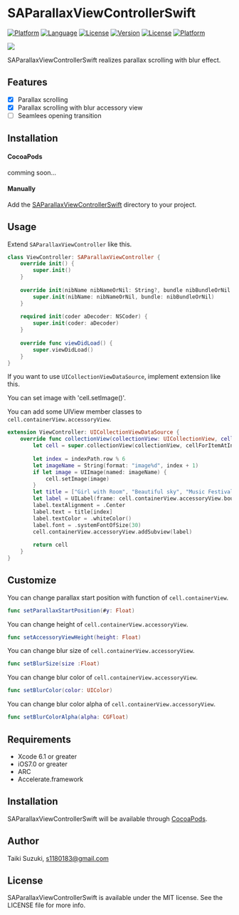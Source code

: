 # SAParallaxViewControllerSwift

[![Platform](http://img.shields.io/badge/platform-ios-blue.svg?style=flat
)](https://developer.apple.com/iphone/index.action)
[![Language](http://img.shields.io/badge/language-swift-brightgreen.svg?style=flat
)](https://developer.apple.com/swift)
[![License](http://img.shields.io/badge/license-MIT-lightgrey.svg?style=flat
)](http://mit-license.org)
[![Version](https://img.shields.io/cocoapods/v/SAParallaxViewControllerSwift.svg?style=flat)](http://cocoadocs.org/docsets/SAParallaxViewControllerSwift)
[![License](https://img.shields.io/cocoapods/l/SAParallaxViewControllerSwift.svg?style=flat)](http://cocoadocs.org/docsets/SAParallaxViewControllerSwift)
[![Platform](https://img.shields.io/cocoapods/p/SAParallaxViewControllerSwift.svg?style=flat)](http://cocoadocs.org/docsets/SAParallaxViewControllerSwift)

![](./SampleImage/sample.gif)

SAParallaxViewControllerSwift realizes parallax scrolling with blur effect.

## Features

- [x] Parallax scrolling
- [x] Parallax scrolling with blur accessory view
- [ ] Seamlees opening transition

## Installation

#### CocoaPods

comming soon...

#### Manually

Add the [SAParallaxViewControllerSwift](./SAParallaxViewControllerSwift) directory to your project. 

## Usage

Extend `SAParallaxViewController` like this.

```swift
class ViewController: SAParallaxViewController {
    override init() {
        super.init()
    }
    
    override init(nibName nibNameOrNil: String?, bundle nibBundleOrNil: NSBundle?) {
        super.init(nibName: nibNameOrNil, bundle: nibBundleOrNil)
    }
    
    required init(coder aDecoder: NSCoder) {
        super.init(coder: aDecoder)
    }
    
    override func viewDidLoad() {
        super.viewDidLoad()
    }
}
```

If you want to use `UICollectionViewDataSource`, implement extension like this.

You can set image with 'cell.setImage()'.

You can add some UIView member classes to `cell.containerView.accessoryView`.

```swift
extension ViewController: UICollectionViewDataSource {
    override func collectionView(collectionView: UICollectionView, cellForItemAtIndexPath indexPath: NSIndexPath) -> UICollectionViewCell {
        let cell = super.collectionView(collectionView, cellForItemAtIndexPath: indexPath) as SAParallaxViewCell
        
        let index = indexPath.row % 6
        let imageName = String(format: "image%d", index + 1)
        if let image = UIImage(named: imageName) {
            cell.setImage(image)
        }
        let title = ["Girl with Room", "Beautiful sky", "Music Festival", "Fashion show", "Beautiful beach", "Pizza and beer"]
        let label = UILabel(frame: cell.containerView.accessoryView.bounds)
        label.textAlignment = .Center
        label.text = title[index]
        label.textColor = .whiteColor()
        label.font = .systemFontOfSize(30)
        cell.containerView.accessoryView.addSubview(label)
        
        return cell
    }
}
```

## Customize

You can change parallax start position with function of `cell.containerView`.

```swift
func setParallaxStartPosition(#y: Float)
```

You can change height of `cell.containerView.accessoryView`.

```swift
func setAccessoryViewHeight(height: Float)
```

You can change blur size of `cell.containerView.accessoryView`.

```swift  
func setBlurSize(size :Float)
```

You can change blur color of `cell.containerView.accessoryView`.

```swift 
func setBlurColor(color: UIColor)
```

You can change blur color alpha of `cell.containerView.accessoryView`.

```swift  
func setBlurColorAlpha(alpha: CGFloat)
```

## Requirements

- Xcode 6.1 or greater
- iOS7.0 or greater
- ARC
- Accelerate.framework

## Installation

SAParallaxViewControllerSwift will be available through [CocoaPods](http://cocoapods.org).

## Author

Taiki Suzuki, s1180183@gmail.com

## License

SAParallaxViewControllerSwift is available under the MIT license. See the LICENSE file for more info.


